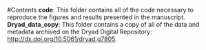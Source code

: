 #Contents
**code**: This folder contains all of the code necessary to reproduce the figures and results presented in the manuscript.
**Dryad_data_copy**: This folder contains a copy of all of the data and metadata archived on the Dryad Digital Repository: http://dx.doi.org/10.5061/dryad.g7805. 
